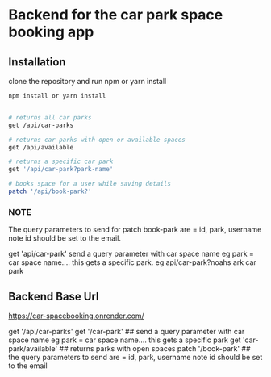 # Backend for the car park space booking app


## Installation

clone the repository and run npm or yarn install 

```bash
npm install or yarn install


# returns all car parks
get /api/car-parks

# returns car parks with open or available spaces
get /api/available

# returns a specific car park
get '/api/car-park?park-name'

# books space for a user while saving details
patch '/api/book-park?'
```
 ### NOTE

The query parameters to send for patch book-park are = id, park, username  note id should be set to the email.

get 'api/car-park' send a query parameter with car space name eg park = car space name.... this gets a specific park. eg api/car-park?noahs ark car park


## Backend Base Url

https://car-spacebooking.onrender.com/






get '/api/car-parks'
get '/car-park' ## send a query parameter with car space name eg park = car space name.... this gets a specific park
get 'car-park/available'  ## returns parks with open spaces
patch '/book-park' ## the query parameters to send are = id, park, username  note id should be set to the email
